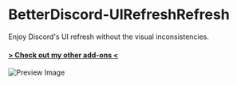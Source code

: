 # BetterDiscord-UIRefreshRefresh
Enjoy Discord's UI refresh without the visual inconsistencies.
 
#### [> Check out my other add-ons <](https://github.com/programmer2514/BetterDiscord-Stuff)

![Preview Image](https://github.com/user-attachments/assets/bad7512e-a6d4-4600-a11d-12a15d54eaac)
